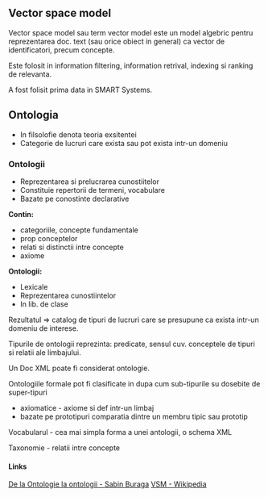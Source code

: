 ## Vector space model

Vector space model sau term vector model este un model algebric pentru reprezentarea doc. text (sau orice obiect in general) ca vector de identificatori, precum concepte.

Este folosit in information filtering, information retrival, indexing si ranking de relevanta.

A fost folisit prima data in SMART Systems.

## Ontologia
- In filsolofie denota teoria exsitentei
- Categorie de lucruri care exista sau pot exista intr-un domeniu

### Ontologii 
- Reprezentarea si prelucrarea cunostiitelor
- Constituie repertorii de termeni, vocabulare
- Bazate pe conostinte declarative

__Contin:__

- categoriile, concepte fundamentale
- prop conceptelor
- relati si distinctii intre concepte
- axiome

__Ontologii:__
- Lexicale
- Reprezentarea cunostiintelor
- In lib. de clase

Rezultatul => catalog de tipuri de lucruri care se presupune ca exista intr-un domeniu de interese.

Tipurile de ontologii reprezinta: predicate, sensul cuv. conceptele de tipuri si relatii ale limbajului.

Un Doc XML poate fi considerat ontologie.

Ontologiile formale pot fi clasificate in dupa cum sub-tipurile su dosebite de super-tipuri

- axiomatice - axiome si def intr-un limbaj
- bazate pe prototipuri comparatia dintre un membru tipic sau prototip
	
Vocabularul - cea mai simpla forma a unei antologii, o schema XML

Taxonomie - relatii intre concepte

#### Links
[De la Ontologie la ontologii - Sabin Buraga](http://thor.info.uaic.ro/~busaco/publications/ontologii.html)
[VSM - Wikipedia](http://en.wikipedia.org/wiki/Vector_space_model)
